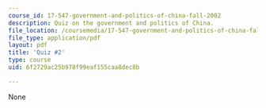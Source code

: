 ```yaml
---
course_id: 17-547-government-and-politics-of-china-fall-2002
description: Quiz on the government and politics of China.
file_location: /coursemedia/17-547-government-and-politics-of-china-fall-2002/6f2729ac25b978f99eaf155caa8dec8b_54702_quiz2.pdf
file_type: application/pdf
layout: pdf
title: 'Quiz #2'
type: course
uid: 6f2729ac25b978f99eaf155caa8dec8b

---
```

None